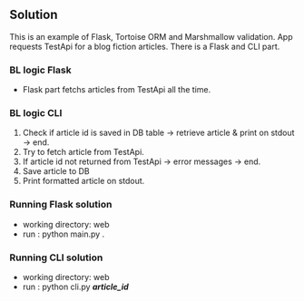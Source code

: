 ## Solution

This is an example of Flask, Tortoise ORM and Marshmallow validation. App requests TestApi for a blog fiction articles.
There is a Flask and CLI part.

### BL logic Flask

- Flask part fetchs articles from TestApi all the time.

### BL logic CLI

1. Check if article id is saved in DB table -> retrieve article & print on stdout -> end.
2. Try to fetch article from TestApi.
3. If article id not returned from TestApi -> error messages -> end.
4. Save article to DB
5. Print formatted article on stdout.

### Running Flask solution
- working directory: web 
- run : python main.py .

### Running CLI solution
- working directory: web 
- run : python cli.py ***article_id***

